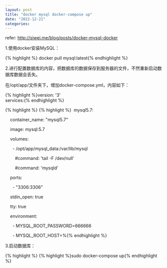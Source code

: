 ```yaml
---
layout: post
title: "docker mysql docker-compose up"
date: "2022-12-21"
categories: 
---
```

<p>refer: <a href="http://siwei.me/blog/posts/docker-mysql-docker">http://siwei.me/blog/posts/docker-mysql-docker</a></p>

<p>1.使用docker安装MySQL：</p>

{% highlight %}
docker pull mysql:latest{% endhighlight %}

<p>2.进行配置数据库的内容，把数据库的数据保存到服务器的文件，不然重新启动数据库数据会丢失。</p>

<p>在/opt/app/文件夹下，增加docker-compose.yml，内容如下：</p>

<p>{% highlight %}version: &#39;3&#39;<br />
services:{% endhighlight %}</p>

{% highlight %}
{% highlight %}&nbsp; mysql5.7:

&nbsp;&nbsp;&nbsp; container_name: &quot;mysql5.7&quot;

&nbsp;&nbsp;&nbsp; image: mysql:5.7

&nbsp;&nbsp;&nbsp; volumes:

&nbsp;&nbsp;&nbsp;&nbsp;&nbsp; - /opt/app/mysql_data:/var/lib/mysql

&nbsp;&nbsp;&nbsp;&nbsp;&nbsp;&nbsp;&nbsp; #command: &#39;tail -F /dev/null&#39;

&nbsp;&nbsp;&nbsp;&nbsp;&nbsp;&nbsp;&nbsp; #command: &#39;mysqld&#39;

&nbsp;&nbsp;&nbsp; ports:

&nbsp;&nbsp;&nbsp;&nbsp;&nbsp; - &quot;3306:3306&quot;

&nbsp;&nbsp;&nbsp; stdin_open: true

&nbsp;&nbsp;&nbsp; tty: true

&nbsp;&nbsp;&nbsp; environment:

&nbsp;&nbsp;&nbsp;&nbsp;&nbsp; - MYSQL_ROOT_PASSWORD=666666

&nbsp;&nbsp;&nbsp;&nbsp;&nbsp; - MYSQL_ROOT_HOST=%{% endhighlight %}

<p>3.启动数据库：</p>

{% highlight %}
{% highlight %}sudo docker-compose up{% endhighlight %}

